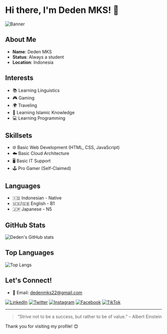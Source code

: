 # Hi there, I'm Deden MKS! 👋

![Banner](https://your-image-link-here)

## About Me

- **Name**: Deden MKS
- **Status**: Always a student
- **Location**: Indonesia

## Interests

- 📚 Learning Linguistics
- 🎮 Gaming
- 🌍 Traveling
- 📖 Learning Islamic Knowledge
- 💻 Learning Programming

## Skillsets

- 🌐 Basic Web Development (HTML, CSS, JavaScript)
- ☁️ Basic Cloud Architecture
- 🖥️ Basic IT Support
- 🕹️ Pro Gamer (Self-Claimed)

## Languages

- 🇮🇩 Indonesian - Native
- 🇺🇸/🇬🇧 English - B1
- 🇯🇵 Japanese - N5

## GitHub Stats

![Deden's GitHub stats](https://github-readme-stats.vercel.app/api?username=dedenmks&show_icons=true&theme=tokyonight)

## Top Languages

![Top Langs](https://github-readme-stats.vercel.app/api/top-langs/?username=dedenmks&layout=compact&theme=tokyonight)

## Let's Connect!

- 📧 Email: dedenmks22@gmail.com

[![LinkedIn](https://img.shields.io/badge/LinkedIn-blue?style=flat&logo=linkedin&logoColor=white)](https://www.linkedin.com/in/your-linkedin-profile)
[![Twitter](https://img.shields.io/badge/Twitter-blue?style=flat&logo=twitter&logoColor=white)](https://twitter.com/your-twitter-handle)
[![Instagram](https://img.shields.io/badge/Instagram-purple?style=flat&logo=instagram&logoColor=white)](https://www.instagram.com/your-instagram-handle)
[![Facebook](https://img.shields.io/badge/Facebook-blue?style=flat&logo=facebook&logoColor=white)](https://www.facebook.com/your-facebook-profile)
[![TikTok](https://img.shields.io/badge/TikTok-black?style=flat&logo=tiktok&logoColor=white)](https://www.tiktok.com/@your-tiktok-handle)

---

> “Strive not to be a success, but rather to be of value.” – Albert Einstein

Thank you for visiting my profile! 😊
